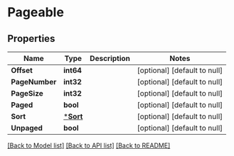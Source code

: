 # Pageable

## Properties
Name | Type | Description | Notes
------------ | ------------- | ------------- | -------------
**Offset** | **int64** |  | [optional] [default to null]
**PageNumber** | **int32** |  | [optional] [default to null]
**PageSize** | **int32** |  | [optional] [default to null]
**Paged** | **bool** |  | [optional] [default to null]
**Sort** | [***Sort**](Sort.md) |  | [optional] [default to null]
**Unpaged** | **bool** |  | [optional] [default to null]

[[Back to Model list]](../README.md#documentation-for-models) [[Back to API list]](../README.md#documentation-for-api-endpoints) [[Back to README]](../README.md)


